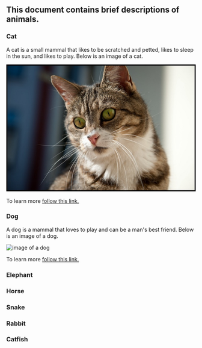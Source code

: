 ## This document contains brief descriptions of animals.

### Cat
A cat is a small mammal that likes to be scratched and petted,
likes to sleep in the sun, and likes to play. Below is an image
of a cat.

![image of a cat](images/cat_image.jpg)

To learn more [follow this link.](https://en.wikipedia.org/wiki/Cat)


### Dog
A dog is a mammal that loves to play and can be a man's best friend. Below is an image of a dog.

![image of a dog](dog.jpg)

To learn more [follow this link.](https://en.wikipedia.org/wiki/Dog)

### Elephant


### Horse


### Snake


### Rabbit


### Catfish

